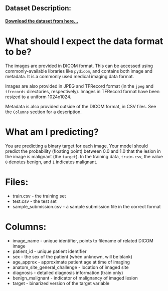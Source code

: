 ## Dataset Description:
#### [Download the dataset from here...](https://www.kaggle.com/c/siim-isic-melanoma-classification/data)

# What should I expect the data format to be?
The images are provided in DICOM format. This can be accessed using commonly-available libraries like ```pydicom```, and contains both image and metadata. It is a commonly used medical imaging data format.

Images are also provided in JPEG and TFRecord format (in the ```jpeg``` and ```tfrecords``` directories, respectively). Images in TFRecord format have been resized to a uniform 1024x1024.

Metadata is also provided outside of the DICOM format, in CSV files. See the ```Columns``` section for a description.

# What am I predicting?
You are predicting a binary target for each image. Your model should predict the probability (floating point) between 0.0 and 1.0 that the lesion in the image is malignant (the ```target```). 
In the training data, ```train.csv```, the value ```0``` denotes benign, and ```1``` indicates malignant.

# Files:
* train.csv - the training set
* test.csv - the test set
* sample_submission.csv - a sample submission file in the correct format

# Columns:
* image_name - unique identifier, points to filename of related DICOM image
* patient_id - unique patient identifier
* sex - the sex of the patient (when unknown, will be blank)
* age_approx - approximate patient age at time of imaging
* anatom_site_general_challenge - location of imaged site
* diagnosis - detailed diagnosis information (train only)
* benign_malignant - indicator of malignancy of imaged lesion
* target - binarized version of the target variable
